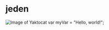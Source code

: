 # jeden
![Image of Yaktocat](https://octodex.github.com/images/yaktocat.png)
var myVar = "Hello, world!";
